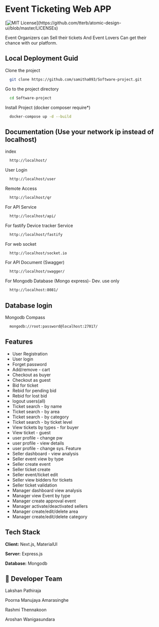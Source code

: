 
# Event Ticketing Web APP
[![MIT License](https://img.shields.io/apm/l/atomic-design-ui.svg?)](https://github.com/tterb/atomic-design-ui/blob/master/LICENSEs)


Event Organizers can Sell their tickets And Event
Lovers Can get their chance with our platform.

## Local Deployment Guid

Clone the project

```bash
  git clone https://github.com/samitha093/Software-project.git
```

Go to the project directory

```bash
  cd Software-project
```

Install Project (docker composer require*)

```bash
  docker-compose up -d --build
```
## Documentation (Use your network ip instead of localhost)

index 
```bash
  http://localhost/
```
User Login
```bash
  http://localhost/user
```
Remote Access
```bash
  http://localhost/qr
```

For API Service

```bash
  http://localhost/api/
```

For fastify Device tracker Service

```bash
  http://localhost/fastify
```
For web socket

```bash
  http://localhost/socket.io
```

For API Document (Swagger)

```bash
  http://localhost/swagger/
```
For Mongodb Database (Mongo express)- Dev. use only

```bash
  http://localhost:8081/
```
## Database login
Mongodb Compass

```bash
  mongodb://root:password@localhost:27017/
```
## Features

- User Registration 
- User login 
- Forget password  
- Add/remove - cart  
- Checkout as buyer  
- Checkout  as guest  
- Bid for ticket 
- Rebid for pending bid 
- Rebid for lost bid  
- logout users(all)  
- Ticket search - by name 
- Ticket search - by area 
- Ticket search - by category  
- Ticket search - by ticket level  
- View tickets by types - for buyer 
- View ticket - guest  
- user profile - change pw 
- user profile - view details 
- user profile - change sys. Feature 
- Seller dashboard - view analysis 
- Seller event view by type 
- Seller create event  
- Seller ticket create  
- Seller event/ticket edit 
- Seller view bidders for tickets  
- Seller ticket validation 
- Manager dashboard  view analysis 
- Manager view Event by type 
- Manager create approval event 
- Manager activate/deactivated sellers 
- Manager create/edit/delete area 
- Manager create/edit/delete category  

## Tech Stack

**Client:** Next.js, MaterialUI

**Server:** Express.js

**Database:** Mongodb

## 🚀 Developer Team
Lakshan Pathiraja

Poorna Manujaya Amarasinghe

Rashmi Thennakoon

Aroshan Wanigasundara


